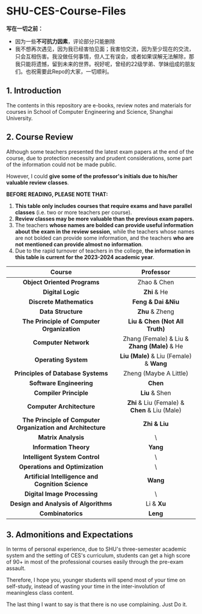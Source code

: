 # SHU-CES-Course-Files

**写在一切之前：**

- 因为一些**不可抗力因素**，评论部分只能删除
- 我不想再次遇见，因为我已经害怕见面；我害怕交流，因为至少现在的交流，只会互相伤害。我没做任何事情，但人工有误会，或者如果误解无法解除，那我只能将遗憾，留到未来的世界。祝好呢，曾经的22级学弟、学妹组成的朋友们。也祝需要此Repo的大家，一切顺利。

## 1. Introduction

The contents in this repository are e-books, review notes and materials for courses in School of Computer Engineering and Science, Shanghai University. 

## 2. Course Review

Although some teachers presented the latest exam papers at the end of the course, due to protection necessity and prudent considerations, some part of the information could not be made public.

However, I could **give some of the professor's initials due to his/her valuable review classes**.

**BEFORE READING, PLEASE NOTE THAT:**

1. **This table only includes courses that require exams and have parallel classes** (i.e. two or more teachers per course).
2. **Review classes may be more valuable than the previous exam papers.**
3. The teachers **whose names are bolded can provide useful information about the exam in the review session**, while the teachers whose names are not bolded can provide some information, and the teachers **who are not mentioned can provide almost no information**.
4. Due to the rapid turnover of teachers in the college, **the information in this table is current for the 2023-2024 academic year**.

|                           Course                            |                   Professor                    |
| :---------------------------------------------------------: | :--------------------------------------------: |
|                **Object Oriented Programs**                 |                  Zhao & Chen                   |
|                      **Digital Logic**                      |                  **Zhi** & He                  |
|                  **Discrete Mathematics**                   |              **Feng & Dai &Niu**               |
|                     **Data Structure**                      |                **Zhu** & Zheng                 |
|         **The Principle of Computer Organization**          |         **Liu & Chen (Not All Truth)**         |
|                    **Computer Network**                     |  Zhang (Female) & Liu & **Zhang (Male)** & He  |
|                    **Operating System**                     |    **Liu (Male)** & Liu (Female) & **Wang**    |
|             **Principles of Database Systems**              |             Zheng (Maybe A Little)             |
|                  **Software Engineering**                   |                    **Chen**                    |
|                   **Compiler Principle**                    |                 **Liu** & Shen                 |
|                  **Computer Architecture**                  | **Zhi** & Liu (Female) & **Chen** & Liu (Male) |
| **The Principle of Computer Organization and Architecture** |                 **Zhi & Liu**                  |
|                     **Matrix Analysis**                     |                       \                        |
|                   **Information Theory**                    |                    **Yang**                    |
|               **Intelligent System Control**                |                       \                        |
|               **Operations and Optimization**               |                       \                        |
|      **Artificial Intelligence and Cognition Science**      |                    **Wang**                    |
|                **Digital Image Processing**                 |                       \                        |
|            **Design and Analysis of Algorithms**            |                  Li & **Xu**                   |
|                      **Combinatorics**                      |                    **Leng**                    |

## 3. Admonitions and Expectations

In terms of personal experience, due to SHU's three-semester academic system and the setting of CES's curriculum, students can get a high score of 90+ in most of the professional courses easily through the pre-exam assault.

Therefore, I hope you, younger students will spend most of your time on self-study, instead of wasting your time in the inter-involution of meaningless class content.

The last thing I want to say is that there is no use complaining. Just Do it.
